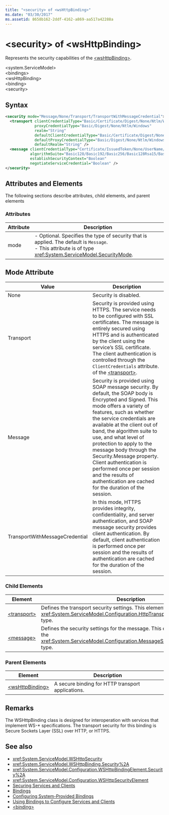 ```yaml
---
title: "<security> of <wsHttpBinding>"
ms.date: "03/30/2017"
ms.assetid: 8658b162-2ddf-4162-a869-aa517a42288a
---
```

# \<security> of \<wsHttpBinding>
Represents the security capabilities of the [\<wsHttpBinding>](../../../../../docs/framework/configure-apps/file-schema/wcf/wshttpbinding.md).  
  
 \<system.ServiceModel>  
\<bindings>  
\<wsHttpBinding>  
\<binding>  
\<security>  
  
## Syntax  
  
```xml  
<security mode="Message/None/Transport/TransportWithMessageCredential">
  <transport clientCredentialType="Basic/Certificate/Digest/None/Ntlm/Windows"
             proxyCredentialType="Basic/Digest/None/Ntlm/Windows"
             realm="String"
             defaultClientCredentialType="Basic/Certificate/Digest/None/Ntlm/Windows"
             defaultProxyCredentialType="Basic/Digest/None/Ntlm/Windows"
             defaultRealm="String" />
  <message clientCredentialType="Certificate/IssuedToken/None/UserName/Windows"
           algorithmSuite="Basic128/Basic192/Basic256/Basic128Rsa15/Basic256Rsa15/TripleDes/TripleDesRsa15/Basic128Sha256/Basic192Sha256/TripleDesSha256/Basic128Sha256Rsa15/Basic192Sha256Rsa15/Basic256Sha256Rsa15/TripleDesSha256Rsa15"
           establishSecurityContext="Boolean"
           negotiateServiceCredential="Boolean" />
</security>
```  
  
## Attributes and Elements  
 The following sections describe attributes, child elements, and parent elements  
  
### Attributes  
  
|Attribute|Description|  
|---------------|-----------------|  
|mode|-   Optional. Specifies the type of security that is applied. The default is `Message`.<br />-   This attribute is of type <xref:System.ServiceModel.SecurityMode>.|  
  
## Mode Attribute  
  
|Value|Description|  
|-----------|-----------------|  
|None|Security is disabled.|  
|Transport|Security is provided using HTTPS. The service needs to be configured with SSL certificates. The message is entirely secured using HTTPS and is authenticated by the client using the service’s SSL certificate. The client authentication is controlled through the `ClientCredentials` attribute. of the [\<transport>](../../../../../docs/framework/configure-apps/file-schema/wcf/transport-of-wshttpbinding.md).|  
|Message|Security is provided using SOAP message security. By default, the SOAP body is Encrypted and Signed. This mode offers a variety of features, such as whether the service credentials are available at the client out of band, the algorithm suite to use, and what level of protection to apply to the message body through the Security.Message property. Client authentication is performed once per session and the results of authentication are cached for the duration of the session.|  
|TransportWithMessageCredential|In this mode, HTTPS provides integrity, confidentiality, and server authentication, and SOAP message security provides client authentication. By default, client authentication is performed once per session and the results of authentication are cached for the duration of the session.|  
  
### Child Elements  
  
|Element|Description|  
|-------------|-----------------|  
|[\<transport>](../../../../../docs/framework/configure-apps/file-schema/wcf/transport-of-wshttpbinding.md)|Defines the transport security settings. This element corresponds to the <xref:System.ServiceModel.Configuration.HttpTransportSecurityElement> type.|  
|[\<message>](../../../../../docs/framework/configure-apps/file-schema/wcf/message-of-wshttpbinding.md)|Defines the security settings for the message. This element corresponds to the <xref:System.ServiceModel.Configuration.MessageSecurityOverHttpElement> type.|  
  
### Parent Elements  
  
|Element|Description|  
|-------------|-----------------|  
|[\<wsHttpBinding>](../../../../../docs/framework/configure-apps/file-schema/wcf/wshttpbinding.md)|A secure binding for HTTP transport applications.|  
  
## Remarks  
 The WSHttpBinding class is designed for interoperation with services that implement WS-* specifications. The transport security for this binding is Secure Sockets Layer (SSL) over HTTP, or HTTPS.  
  
## See also

- <xref:System.ServiceModel.WSHttpSecurity>
- <xref:System.ServiceModel.WSHttpBinding.Security%2A>
- <xref:System.ServiceModel.Configuration.WSHttpBindingElement.Security%2A>
- <xref:System.ServiceModel.Configuration.WSHttpSecurityElement>
- [Securing Services and Clients](../../../../../docs/framework/wcf/feature-details/securing-services-and-clients.md)
- [Bindings](../../../../../docs/framework/wcf/bindings.md)
- [Configuring System-Provided Bindings](../../../../../docs/framework/wcf/feature-details/configuring-system-provided-bindings.md)
- [Using Bindings to Configure Services and Clients](../../../../../docs/framework/wcf/using-bindings-to-configure-services-and-clients.md)
- [\<binding>](../../../../../docs/framework/misc/binding.md)
